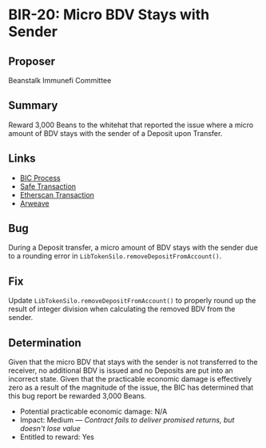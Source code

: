 # BIR-20: Micro BDV Stays with Sender

## Proposer

Beanstalk Immunefi Committee

## Summary

Reward 3,000 Beans to the whitehat that reported the issue where a micro amount of BDV stays with the sender of a Deposit upon Transfer.

## Links

* [BIC Process](https://docs.bean.money/governance/beanstalk/bic-process)
* [Safe Transaction](https://app.safe.global/transactions/tx?safe=eth:0x879c8B99430F28C4d297BD479Cd43396b4aCF697&id=multisig_0x879c8B99430F28C4d297BD479Cd43396b4aCF697_0x89f9b0fd5933d7bd2d5b615e03325debe355161b5d6444e42784c74b3e1a39c0)
* [Etherscan Transaction](https://etherscan.io/tx/0xe1c96785e2475b6c9ae79665be81a69fb9c693b99fded8958d000a718d1cdd94)
* [Arweave](https://arweave.net/AJeMZ-XbvTTv_WssrmoTzhmsKfQEMMJOrow1Z2sck-M)

## Bug

During a Deposit transfer, a micro amount of BDV stays with the sender due to a rounding error in `LibTokenSilo.removeDepositFromAccount()`.

## Fix

Update `LibTokenSilo.removeDepositFromAccount()` to properly round up the result of integer division when calculating the removed BDV from the sender.

## Determination

Given that the micro BDV that stays with the sender is not transferred to the receiver, no additional BDV is issued and no Deposits are put into an incorrect state. Given that the practicable economic damage is effectively zero as a result of the magnitude of the issue, the BIC has determined that this bug report be rewarded 3,000 Beans.

* Potential practicable economic damage: N/A
* Impact: Medium — _Contract fails to deliver promised returns, but doesn't lose value_
* Entitled to reward: Yes
